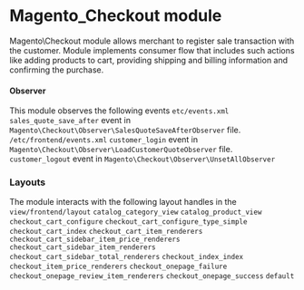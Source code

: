 # Magento_Checkout module
Magento\Checkout module allows merchant to register sale transaction with the customer. Module implements consumer flow
that includes such actions like adding products to cart, providing shipping and billing information and confirming
the purchase.

#### Observer
  This module observes the following events
    `etc/events.xml`
      `sales_quote_save_after` event in 
      `Magento\Checkout\Observer\SalesQuoteSaveAfterObserver` file.
    `/etc/frontend/events.xml`
      `customer_login` event in `Magento\Checkout\Observer\LoadCustomerQuoteObserver`
       file.
      `customer_logout` event in `Magento\Checkout\Observer\UnsetAllObserver`
  
  ### Layouts
  The module interacts with the following layout handles in the 
    `view/frontend/layout`
       `catalog_category_view`
       `catalog_product_view`
       `checkout_cart_configure`
       `checkout_cart_configure_type_simple`
       `checkout_cart_index`
       `checkout_cart_item_renderers`
       `checkout_cart_sidebar_item_price_renderers`
       `checkout_cart_sidebar_item_renderers`
       `checkout_cart_sidebar_total_renderers`
       `checkout_index_index`
       `checkout_item_price_renderers`
       `checkout_onepage_failure`
       `checkout_onepage_review_item_renderers`
       `checkout_onepage_success`
       `default`